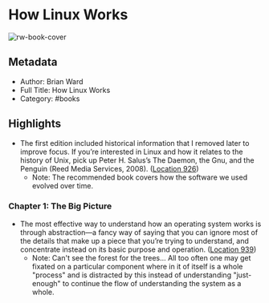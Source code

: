 # How Linux Works

![rw-book-cover](https://m.media-amazon.com/images/I/81K+2pqDU-L._SY160.jpg)

## Metadata

- Author: Brian Ward
- Full Title: How Linux Works
- Category: #books

## Highlights

- The first edition included historical information that I removed later to improve focus. If you’re interested in Linux and how it relates to the history of Unix, pick up Peter H. Salus’s The Daemon, the Gnu, and the Penguin (Reed Media Services, 2008). ([Location 926](https://readwise.io/to_kindle?action=open&asin=B07X7S1JMB&location=926))
  - Note: The recommended book covers how the software we used evolved over time.

### Chapter 1: The Big Picture

- The most effective way to understand how an operating system works is through abstraction—a fancy way of saying that you can ignore most of the details that make up a piece that you’re trying to understand, and concentrate instead on its basic purpose and operation. ([Location 939](https://readwise.io/to_kindle?action=open&asin=B07X7S1JMB&location=939))
  - Note: Can't see the forest for the trees... All too often one may get fixated on a particular component where in it of itself is a whole "process" and is distracted by this instead of understanding "just-enough" to continue the flow of understanding the system as a whole.
